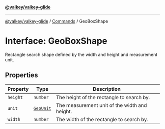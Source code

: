 [**@valkey/valkey-glide**](../../README.md)

***

[@valkey/valkey-glide](../../modules.md) / [Commands](../README.md) / GeoBoxShape

# Interface: GeoBoxShape

Rectangle search shape defined by the width and height and measurement unit.

## Properties

| Property | Type | Description |
| ------ | ------ | ------ |
| <a id="height"></a> `height` | `number` | The height of the rectangle to search by. |
| <a id="unit"></a> `unit` | [`GeoUnit`](../enumerations/GeoUnit.md) | The measurement unit of the width and height. |
| <a id="width"></a> `width` | `number` | The width of the rectangle to search by. |
